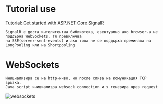# Tutorial use
[Tutorial: Get started with ASP.NET Core SignalR]

[Tutorial: Get started with ASP.NET Core SignalR]: <https://docs.microsoft.com/en-us/aspnet/core/tutorials/signalr?view=aspnetcore-5.0&tabs=visual-studio>

```
SignalR е доста интелигентна библиотека, евентуално ако browser-а не поддържа WebSockets, тя превключва
на SSE(server-sent-events) и ако това не се поддържа преминава на LongPooling или на Shortpooling
```

# WebSockets
```
Инициализира се на http-ниво, но после слиза на комуникация TCP връзка.
Java script инициализра websock connection и я генерира чрез request
```
![websockets](https://pasteboard.co/K6yrMig.jpg)
